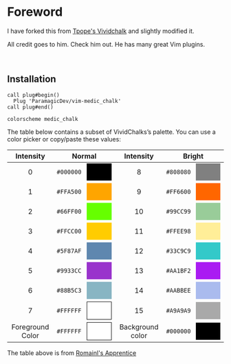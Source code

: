 # Foreword

I have forked this from [Tpope's Vividchalk](https://github.com/tpope/vim-vividchalk)
and slightly modified it.

All credit goes to him. Check him out. He has many great Vim plugins.

<br />

## Installation

```vimL
call plug#begin()
  Plug 'ParamagicDev/vim-medic_chalk'
call plug#end()

colorscheme medic_chalk
```

The table below contains a subset of VividChalks’s palette. You can use a color picker or copy/paste these values:

<table>
    <thead>
        <tr>
            <th style="width: 12rem;">Intensity</th>
            <th style="width: 22rem">Normal</th>
            <th style="width: 12rem">Intensity</th>
            <th style="width: 22rem">Bright</th>
        </tr>
    </thead>
    <tbody>
        <tr>
            <td align="middle" style="min-width: 1rem;">0</td>
            <td style="display: flex; justify-content: center; align-items: center;">
              <code>#000000</code>
              <div style="display: inline-block; background: #000000; margin-left: 0.75rem; min-width: 3rem; width: 70%; max-width: 9rem; height: 2.5rem;"></div>
            </td>
            <td align="middle">8</td>
            <td style="display: flex; justify-content: center; align-items: center;">
              <code>#808080</code>
              <div style="display: inline-block; background: #808080; margin-left: 0.75rem; min-width: 3rem; width: 70%; max-width: 9rem; height: 2.5rem;"></div>
            </td>
        </tr>
        <tr>
            <td align="middle">1</td>
            <td style="display: flex; justify-content: center; align-items: center;">
              <code>#FFA500</code>
              <div style="display: inline-block; background: #FFA500; margin-left: 0.75rem; min-width: 3rem; width: 70%; max-width: 9rem; height: 2.5rem;"></div>
            </td>
            <td align="middle">9</td>
            <td style="display: flex; justify-content: center; align-items: center;">
              <code>#FF6600</code>
              <div style="display: inline-block; background: #FF6600; margin-left: 0.75rem; min-width: 3rem; width: 70%; max-width: 9rem; height: 2.5rem;"></div>
            </td>
        </tr>
        <tr>
            <td align="middle">2</td>
            <td style="display: flex; justify-content: center; align-items: center;">
              <code>#66FF00</code>
              <div style="display: inline-block; background: #66FF00; margin-left: 0.75rem; min-width: 3rem; width: 70%; max-width: 9rem; height: 2.5rem;"></div>
            </td>
            <td align="middle">10</td>
            <td style="display: flex; justify-content: center; align-items: center;">
              <code>#99CC99</code>
              <div style="display: inline-block; background: #99CC99; margin-left: 0.75rem; min-width: 3rem; width: 70%; max-width: 9rem; height: 2.5rem;"></div>
            </td>
        </tr>
        <tr>
            <td align="middle">3</td>
            <td style="display: flex; justify-content: center; align-items: center;">
              <code>#FFCC00</code>
              <div style="display: inline-block; background: #FFCC00; margin-left: 0.75rem; min-width: 3rem; width: 70%; max-width: 9rem; height: 2.5rem;"></div>
            </td>
            <td align="middle">11</td>
            <td style="display: flex; justify-content: center; align-items: center;">
              <code>#FFEE98</code>
              <div style="display: inline-block; background: #FFEE98; margin-left: 0.75rem; min-width: 3rem; width: 70%; max-width: 9rem; height: 2.5rem;"></div>
            </td>
        </tr>
        <tr>
            <td align="middle">4</td>
            <td style="display: flex; justify-content: center; align-items: center;">
              <code>#5F87AF</code>
              <div style="display: inline-block; background: #5F87AF; margin-left: 0.75rem; min-width: 3rem; width: 70%; max-width: 9rem; height: 2.5rem;"></div>
            </td>
            <td align="middle">12</td>
            <td style="display: flex; justify-content: center; align-items: center;">
              <code>#33C9C9</code>
              <div style="display: inline-block; background: #33C9C9; margin-left: 0.75rem; min-width: 3rem; width: 70%; max-width: 9rem; height: 2.5rem;"></div>
            </td>
        </tr>
        <tr>
            <td align="middle">5</td>
            <td style="display: flex; justify-content: center; align-items: center;">
              <code>#9933CC</code>
              <div style="display: inline-block; background: #9933CC; margin-left: 0.75rem; min-width: 3rem; width: 70%; max-width: 9rem; height: 2.5rem;"></div>
            </td>
            <td align="middle">13</td>
            <td style="display: flex; justify-content: center; align-items: center;">
              <code>#AA1BF2</code>
              <div style="display: inline-block; background: #AA1BF2; margin-left: 0.75rem; min-width: 3rem; width: 70%; max-width: 9rem; height: 2.5rem;"></div>
            </td>
        </tr>
        <tr>
            <td align="middle">6</td>
            <td style="display: flex; justify-content: center; align-items: center;">
              <code>#88B5C3</code>
              <div style="display: inline-block; background: #88B5C3; margin-left: 0.75rem; min-width: 3rem; width: 70%; max-width: 9rem; height: 2.5rem;"></div>
            </td>
            <td align="middle">14</td>
            <td style="display: flex; justify-content: center; align-items: center;">
              <code>#AABBEE</code>
              <div style="display: inline-block; background: #AABBEE; margin-left: 0.75rem; min-width: 3rem; width: 70%; max-width: 9rem; height: 2.5rem;"></div>
            </td>
        </tr>
        <tr>
            <td align="middle">7</td>
            <td style="display: flex; justify-content: center; align-items: center;">
              <code>#FFFFFF</code>
              <div style="display: inline-block; background: #FFFFFF; border: 1px solid black; margin-left: 0.75rem; min-width: 3rem; width: 70%; max-width: 9rem; height: 2.5rem;"></div>
            </td>
            <td align="middle">15</td>
            <td style="display: flex; justify-content: center; align-items: center;">
              <code>#A9A9A9</code>
              <div style="display: inline-block; background: #A9A9A9; margin-left: 0.75rem; min-width: 3rem; width: 70%; max-width: 9rem; height: 2.5rem;"></div>
            </td>
        </tr>
        <tr>
            <td align="middle">Foreground Color</td>
            <td style="display: flex; justify-content: center; align-items: center;">
              <code>#FFFFFF</code>
              <div style="display: inline-block; background: #FFFFFF; border: 1px solid black; margin-left: 0.75rem; min-width: 3rem; width: 70%; max-width: 9rem; height: 2.5rem;"></div>
            </td>
            <td align="middle">Background color</td>
            <td style="display: flex; justify-content: center; align-items: center;">
              <code>#000000</code>
              <div style="display: inline-block; background: #000000; margin-left: 0.75rem; min-width: 3rem; width: 70%; max-width: 9rem; height: 2.5rem;"></div>
            </td>
        </tr>
    </tbody>
</table>

The table above is from [Romainl's Apprentice](https://github.com/romainl/Apprentice)

